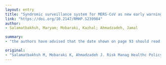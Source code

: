 ```yaml
---
layout: entry
title: "Syndromic surveillance system for MERS-CoV as new early warning and identification approach"
link: "https://doi.org/10.2147/RMHP.S239984"
author:
- Salamatbakhsh, Maryam; Mobaraki, Kazhal; Ahmadzadeh, Jamal

summary:
- "the authors have advised that the date shown on page 93 should read &ldquo; 23.09.2012 to 26.07.2019&rdquo. The authors apologize for this error. Read the original article. The author apologizes for the error and apologizes."

original:
- "Salamatbakhsh M, Mobaraki K, Ahmadzadeh J. Risk Manag Healthc Policy. 2020;13:93&ndash; 95.The authors have advised that the date shown on page 93, main text, line 5 &ldquo; 23.09.2017 to 26.07.2019&rdquo; should read &ldquo; 23.09.2012 to 26.07.2019&rdquo;. The authors apologize for this error.Read the original article"
---
```


